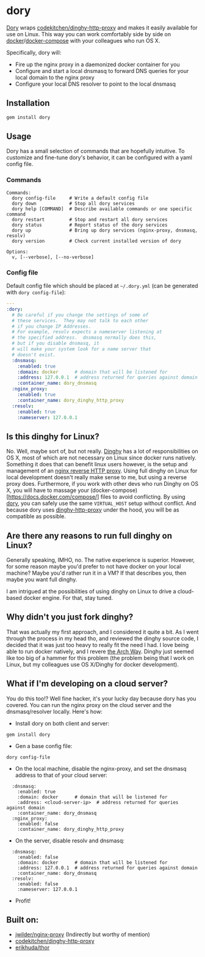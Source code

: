 # dory

[Dory](https://github.com/FreedomBen/dory) wraps [codekitchen/dinghy-http-proxy](https://github.com/codekitchen/dinghy-http-proxy) and makes it easily
available for use on Linux.  This way you can work comfortably
side by side on [docker](https://github.com/docker/docker)/[docker-compose](https://github.com/docker/compose) with your colleagues
who run OS X.

Specifically, dory will:

* Fire up the nginx proxy in a daemonized docker container for you
* Configure and start a local dnsmasq to forward DNS queries for
your local domain to the nginx proxy
* Configure your local DNS resolver to point to the local dnsmasq

## Installation

```bash
gem install dory
```

## Usage

Dory has a small selection of commands that are hopefully intuitive.  To customize and fine-tune dory's behavior, it can be configured with a yaml config file.


### Commands
```
Commands:
  dory config-file     # Write a default config file
  dory down            # Stop all dory services
  dory help [COMMAND]  # Describe available commands or one specific command
  dory restart         # Stop and restart all dory services
  dory status          # Report status of the dory services
  dory up              # Bring up dory services (nginx-proxy, dnsmasq, resolv)
  dory version         # Check current installed version of dory

Options:
  v, [--verbose], [--no-verbose]  
```

### Config file

Default config file which should be placed at `~/.dory.yml` (can be generated with `dory config-file`):

```yaml
---
:dory:
  # Be careful if you change the settings of some of
  # these services.  They may not talk to each other
  # if you change IP Addresses.
  # For example, resolv expects a nameserver listening at
  # the specified address.  dnsmasq normally does this,
  # but if you disable dnsmasq, it
  # will make your system look for a name server that
  # doesn't exist.
  :dnsmasq:
    :enabled: true
    :domain: docker      # domain that will be listened for
    :address: 127.0.0.1  # address returned for queries against domain
    :container_name: dory_dnsmasq
  :nginx_proxy:
    :enabled: true
    :container_name: dory_dinghy_http_proxy
  :resolv:
    :enabled: true
    :nameserver: 127.0.0.1
```

## Is this dinghy for Linux?

No. Well, maybe sort of, but not really.  [Dinghy](https://github.com/codekitchen/dinghy) has a lot of responsibilities on OS X, most of which are not necessary on Linux since docker runs natively.  Something it does that can benefit linux users however, is the setup and management of an [nginx reverse HTTP proxy](https://www.nginx.com/resources/admin-guide/reverse-proxy/).  Using full dinghy on Linux for local development doesn't really make sense to me, but using a reverse proxy does.  Furthermore, if you work with other devs who run Dinghy on OS X, you will have to massage your (docker-compose)[https://docs.docker.com/compose/] files to avoid conflicting.  By using  [dory](https://github.com/FreedomBen/dory), you can safely use the same `VIRTUAL_HOST` setup without conflict.  And because dory uses [dinghy-http-proxy](https://github.com/codekitchen/dinghy-http-proxy) under the hood, you will be as compatible as possible.

## Are there any reasons to run full dinghy on Linux?

Generally speaking, IMHO, no.  The native experience is superior.  However, for some reason maybe you'd prefer to not have docker on your local machine?  Maybe you'd rather run it in a VM?  If that describes you, then maybe you want full dinghy.

I am intrigued at the possibilities of using dinghy on Linux to drive a cloud-based docker engine.  For that, stay tuned.

## Why didn't you just fork dinghy?

That was actually my first approach, and I considered it quite a bit.  As I went through the process in my head tho, and reviewed the dinghy source code, I decided that it was just too heavy to really fit the need I had.  I love being able to run docker natively, and I revere [the Arch Way](https://wiki.archlinux.org/index.php/The_Arch_Way).  Dinghy just seemed like too big of a hammer for this problem (the problem being that I work on Linux, but my colleagues use OS X/Dinghy for docker development).

## What if I'm developing on a cloud server?

You do this too!?  Well fine hacker, it's your lucky day because dory has you covered.  You can run the nginx proxy on the cloud server and the dnsmasq/resolver locally.  Here's how:

* Install dory on both client and server:
```
gem install dory
```
* Gen a base config file:
```
dory config-file
```
* On the local machine, disable the nginx-proxy, and set the dnsmasq address to that of your cloud server:
```
  :dnsmasq:
    :enabled: true
    :domain: docker      # domain that will be listened for
    :address: <cloud-server-ip>  # address returned for queries against domain
    :container_name: dory_dnsmasq
  :nginx_proxy:
    :enabled: false
    :container_name: dory_dinghy_http_proxy
```
* On the server, disable resolv and dnsmasq:
```
  :dnsmasq:
    :enabled: false
    :domain: docker      # domain that will be listened for
    :address: 127.0.0.1  # address returned for queries against domain
    :container_name: dory_dnsmasq
  :resolv:
    :enabled: false
    :nameserver: 127.0.0.1
```
* Profit!

## Built on:

* [jwilder/nginx-proxy](https://github.com/jwilder/nginx-proxy) (Indirectly but worthy of mention)
* [codekitchen/dinghy-http-proxy](https://github.com/codekitchen/dinghy-http-proxy)
* [erikhuda/thor](https://github.com/erikhuda/thor)
